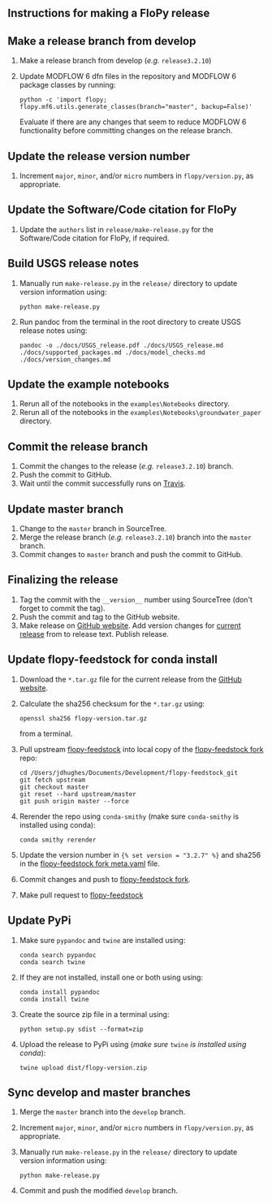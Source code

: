 Instructions for making a FloPy release
-----------------------------------------------

## Make a release branch from develop

1.  Make a release branch from develop (*e.g.* `release3.2.10`)
2.  Update MODFLOW 6 dfn files in the repository and MODFLOW 6 package classes by running:

    ```
    python -c 'import flopy; flopy.mf6.utils.generate_classes(branch="master", backup=False)'
    ```

    Evaluate if there are any changes that seem to reduce MODFLOW 6 functionality before committing changes on the release branch.


## Update the release version number

1.  Increment `major`, `minor`, and/or `micro` numbers in `flopy/version.py`, as appropriate.


## Update the Software/Code citation for FloPy

1. Update the `authors` list in `release/make-release.py` for the Software/Code citation for FloPy, if required.


## Build USGS release notes

1.  Manually run `make-release.py` in the `release/` directory to update version information using:

    ```
    python make-release.py
    ```

2.  Run pandoc from the terminal in the root directory to create USGS release notes using:

    ```
    pandoc -o ./docs/USGS_release.pdf ./docs/USGS_release.md ./docs/supported_packages.md ./docs/model_checks.md ./docs/version_changes.md
    ```


## Update the example notebooks

1.  Rerun all of the notebooks in the `examples\Notebooks` directory.
2.  Rerun all of the notebooks in the `examples\Notebooks\groundwater_paper` directory.


## Commit the release branch

1.  Commit the changes to the release (*e.g.* `release3.2.10`) branch.
2.  Push the commit to GitHub.
3.  Wait until the commit successfully runs on [Travis](https://travis-ci.org/modflowpy/flopy/builds).


## Update master branch

1.  Change to the `master` branch in SourceTree.
2.  Merge the release branch (*e.g.* `release3.2.10`) branch into the `master` branch.
3.  Commit changes to `master` branch and push the commit to GitHub.


## Finalizing the release

1.  Tag the commit with the `__version__` number using SourceTree (don't forget to commit the tag).
2.  Push the commit and tag to the GitHub website.
3.  Make release on [GitHub website](https://github.com/modflowpy/flopy/releases). Add version changes for [current release](https://github.com/modflowpy/flopy/blob/develop/docs/version_changes.md) from to release text. Publish release.


## Update flopy-feedstock for conda install

1.  Download the `*.tar.gz` file for the current release from the [GitHub website](https://github.com/modflowpy/flopy/releases).

2.  Calculate the sha256 checksum for the `*.tar.gz` using:

    ```
    openssl sha256 flopy-version.tar.gz
    ```

    from a terminal.

3.  Pull upstream [flopy-feedstock](https://github.com/conda-forge/flopy-feedstock) into local copy of the [flopy-feedstock fork](https://github.com/jdhughes-usgs/flopy-feedstock) repo:

    ```
    cd /Users/jdhughes/Documents/Development/flopy-feedstock_git
    git fetch upstream
    git checkout master
    git reset --hard upstream/master
    git push origin master --force
    ```

4.  Rerender the repo using `conda-smithy` (make sure `conda-smithy` is installed using conda):

    ```
    conda smithy rerender
    ```

4.  Update the version number in `{% set version = "3.2.7" %}` and sha256 in the [flopy-feedstock fork meta.yaml](https://github.com/jdhughes-usgs/flopy-feedstock/blob/master/recipe/meta.yaml) file.

5.  Commit changes and push to [flopy-feedstock fork](https://github.com/jdhughes-usgs/flopy-feedstock).

6.  Make pull request to [flopy-feedstock](https://github.com/conda-forge/flopy-feedstock)


## Update PyPi

1.  Make sure `pypandoc` and `twine` are installed using:

    ```
    conda search pypandoc
    conda search twine
    ```


2.  If they are not installed, install one or both using using:


    ```
    conda install pypandoc
    conda install twine
    ```

3.  Create the source zip file in a terminal using:

    ```
    python setup.py sdist --format=zip
    ```

4.  Upload the release to PyPi using (*make sure* `twine` *is installed using conda*):

    ```
    twine upload dist/flopy-version.zip
    ```

## Sync develop and master branches

1.  Merge the `master` branch into the `develop` branch.

2.  Increment `major`, `minor`, and/or `micro` numbers in `flopy/version.py`, as appropriate.

3.  Manually run `make-release.py` in the `release/` directory to update version information using:

    ```
    python make-release.py
    ```
4.  Commit and push the modified `develop` branch.


